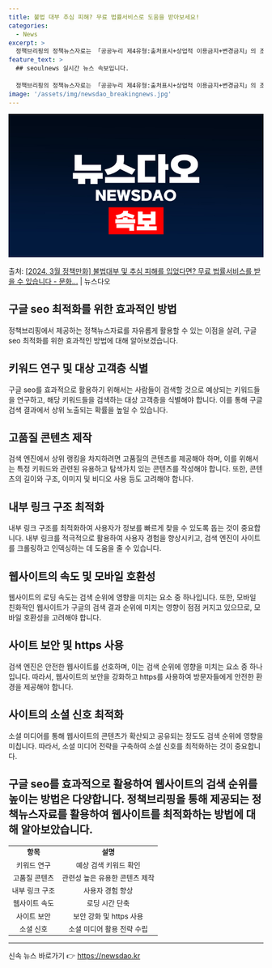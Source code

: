```yaml
---
title: 불법 대부 추심 피해? 무료 법률서비스로 도움을 받아보세요!
categories:
  - News
excerpt: >
  정책브리핑의 정책뉴스자료는 「공공누리 제4유형:출처표시+상업적 이용금지+변경금지」의 조건에 따라 자유롭게 이…
feature_text: >
  ## seoulnews 실시간 뉴스 속보입니다.

  정책브리핑의 정책뉴스자료는 「공공누리 제4유형:출처표시+상업적 이용금지+변경금지」의 조건에 따라 자유롭게 이…
image: '/assets/img/newsdao_breakingnews.jpg'
---
```


![뉴스다오 속보](/assets/img/newsdao_breakingnews.jpg)

<p>출처: <a href="https://newsdao.kr/3282" rel="dofollow">[2024. 3월 정책만화] 불법대부 및 추심 피해를 입었다면? 무료 법률서비스를 받을 수 있습니다 - 문화…</a> | 뉴스다오</p>

<h2>구글 seo 최적화를 위한 효과적인 방법</h2>
<p data-ke-size="size16"></p>
정책브리핑에서 제공하는 정책뉴스자료를 자유롭게 활용할 수 있는 이점을 살려, 구글 seo 최적화를 위한 효과적인 방법에 대해 알아보겠습니다. 
<p data-ke-size="size16"></p>
<h2 data-ke-size="size26">키워드 연구 및 대상 고객층 식별</h2>
<p data-ke-size="size16">구글 seo를 효과적으로 활용하기 위해서는 사람들이 검색할 것으로 예상되는 키워드들을 연구하고, 해당 키워드들을 검색하는 대상 고객층을 식별해야 합니다. 이를 통해 구글 검색 결과에서 상위 노출되는 확률을 높일 수 있습니다.</p>
<p data-ke-size="size16"></p>
<h2 data-ke-size="size26">고품질 콘텐츠 제작</h2>
<p data-ke-size="size16">검색 엔진에서 상위 랭킹을 차지하려면 고품질의 콘텐츠를 제공해아 하며, 이를 위해서는 특정 키워드와 관련된 유용하고 탐색가치 있는 콘텐츠를 작성해야 합니다. 또한, 콘텐츠의 길이와 구조, 이미지 및 비디오 사용 등도 고려해야 합니다.</p>
<p data-ke-size="size16"></p>
<h2 data-ke-size="size26">내부 링크 구조 최적화</h2>
<p data-ke-size="size16">내부 링크 구조를 최적화하여 사용자가 정보를 빠르게 찾을 수 있도록 돕는 것이 중요합니다. 내부 링크를 적극적으로 활용하여 사용자 경험을 향상시키고, 검색 엔진이 사이트를 크롤링하고 인덱싱하는 데 도움을 줄 수 있습니다.</p>
<p data-ke-size="size16"></p>
<h2 data-ke-size="size26">웹사이트의 속도 및 모바일 호환성</h2>
<p data-ke-size="size16">웹사이트의 로딩 속도는 검색 순위에 영향을 미치는 요소 중 하나입니다. 또한, 모바일 친화적인 웹사이트가 구글의 검색 결과 순위에 미치는 영향이 점점 커지고 있으므로, 모바일 호환성을 고려해야 합니다.</p>
<p data-ke-size="size16"></p>
<h2 data-ke-size="size26">사이트 보안 및 https 사용</h2>
<p data-ke-size="size16">검색 엔진은 안전한 웹사이트를 선호하며, 이는 검색 순위에 영향을 미치는 요소 중 하나입니다. 따라서, 웹사이트의 보안을 강화하고 https를 사용하여 방문자들에게 안전한 환경을 제공해야 합니다.</p>
<p data-ke-size="size16"></p>
<h2 data-ke-size="size26">사이트의 소셜 신호 최적화</h2>
<p data-ke-size="size16">소셜 미디어를 통해 웹사이트의 콘텐츠가 확산되고 공유되는 정도도 검색 순위에 영향을 미칩니다. 따라서, 소셜 미디어 전략을 구축하여 소셜 신호를 최적화하는 것이 중요합니다.</p>
<p data-ke-size="size16"></p>
<h2 data-ke-size="size26">구글 seo를 효과적으로 활용하여 웹사이트의 검색 순위를 높이는 방법은 다양합니다. 정책브리핑을 통해 제공되는 정책뉴스자료를 활용하여 웹사이트를 최적화하는 방법에 대해 알아보았습니다.</h2>
<p data-ke-size="size16"></p>
<table>
	<tbody>
		<tr>
			<td style="text-align: center; height: 17px;"><b>항목</b></td>
			<td style="text-align: center; height: 17px;"><b>설명</b></td>
		</tr>
		<tr>
			<td style="text-align: center; height: 17px;">키워드 연구</td>
			<td style="text-align: center; height: 17px;">예상 검색 키워드 확인</td>
		</tr>
		<tr>
			<td style="text-align: center; height: 17px;">고품질 콘텐츠</td>
			<td style="text-align: center; height: 17px;">관련성 높은 유용한 콘텐츠 제작</td>
		</tr>
		<tr>
			<td style="text-align: center; height: 17px;">내부 링크 구조</td>
			<td style="text-align: center; height: 17px;">사용자 경험 향상</td>
		</tr>
		<tr>
			<td style="text-align: center; height: 17px;">웹사이트 속도</td>
			<td style="text-align: center; height: 17px;">로딩 시간 단축</td>
		</tr>
		<tr>
			<td style="text-align: center; height: 17px;">사이트 보안</td>
			<td style="text-align: center; height: 17px;">보안 강화 및 https 사용</td>
		</tr>
		<tr>
			<td style="text-align: center; height: 17px;">소셜 신호</td>
			<td style="text-align: center; height: 17px;">소셜 미디어 활용 전략 수립</td>
		</tr>
	</tbody>
</table>
<p data-ke-size="size16"></p>
<hr>
<p data-ke-size="size16"></p>
<p data-ke-size="size16"></p> 

신속 뉴스 바로가기 👉 <a href="https://newsdao.kr" rel="dofollow">https://newsdao.kr</a>


